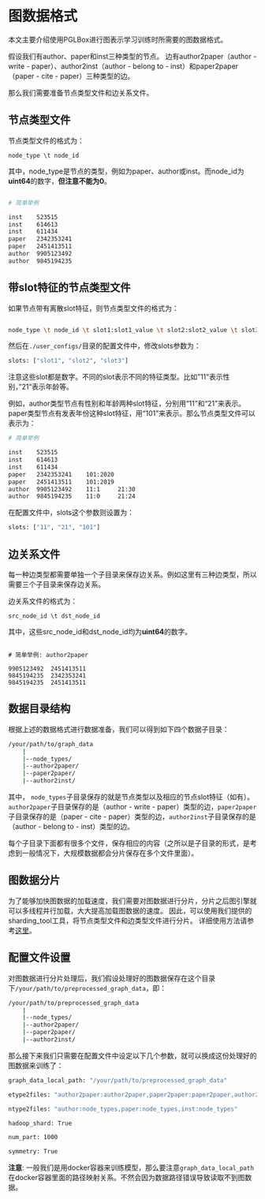 # 图数据格式

本文主要介绍使用PGLBox进行图表示学习训练时所需要的图数据格式。

假设我们有author、paper和inst三种类型的节点。 边有author2paper（author - write - paper）、author2inst（author - belong to - inst）和paper2paper（paper - cite - paper）三种类型的边。

那么我们需要准备节点类型文件和边关系文件。

## 节点类型文件

节点类型文件的格式为：

```
node_type \t node_id
```

其中，node_type是节点的类型，例如为paper、author或inst。而node_id为**uint64**的数字，**但注意不能为0**。

```bash

# 简单举例

inst	523515
inst	614613
inst	611434
paper	2342353241
paper	2451413511
author	9905123492
author	9845194235

```

## 带slot特征的节点类型文件

如果节点带有离散slot特征，则节点类型文件的格式为：

```bash

node_type \t node_id \t slot1:slot1_value \t slot2:slot2_value \t slot3:slot3_value

```

然后在`./user_configs/`目录的配置文件中，修改slots参数为：

```bash
slots: ["slot1", "slot2", "slot3"]

```

注意这些slot都是数字。不同的slot表示不同的特征类型。比如”11“表示性别，”21“表示年龄等。

例如，author类型节点有性别和年龄两种slot特征，分别用“11”和“21”来表示。paper类型节点有发表年份这种slot特征，用“101”来表示。那么节点类型文件可以表示为：

```bash
# 简单举例

inst	523515
inst	614613
inst	611434
paper	2342353241    101:2020
paper	2451413511    101:2019
author	9905123492    11:1     21:30
author	9845194235    11:0     21:24

```

在配置文件中，slots这个参数则设置为：

```bash
slots: ["11", "21", "101"]
```

## 边关系文件

每一种边类型都需要单独一个子目录来保存边关系。例如这里有三种边类型，所以需要三个子目录来保存边关系。

边关系文件的格式为：

```
src_node_id \t dst_node_id

```
其中，这些src_node_id和dst_node_id均为**uint64**的数字。

```

# 简单举例: author2paper

9905123492	2451413511
9845194235	2342353241
9845194235	2451413511 

```

## 数据目录结构

根据上述的数据格式进行数据准备，我们可以得到如下四个数据子目录：

```bash
/your/path/to/graph_data
    |
    |--node_types/
    |--author2paper/
    |--paper2paper/
    |--author2inst/
```

其中， `node_types`子目录保存的就是节点类型以及相应的节点slot特征（如有）。`author2paper`子目录保存的是（author - write - paper）类型的边，`paper2paper`子目录保存的是（paper - cite - paper）类型的边，`author2inst`子目录保存的是（author - belong to - inst）类型的边。

每个子目录下面都有很多个文件，保存相应的内容（之所以是子目录的形式，是考虑到一般情况下，大规模数据都会分片保存在多个文件里面）。


## 图数据分片

为了能够加快图数据的加载速度，我们需要对图数据进行分片，分片之后图引擎就可以多线程并行加载，大大提高加载图数据的速度。
因此，可以使用我们提供的sharding_tool工具，将节点类型文件和边类型文件进行分片。
详细使用方法请参考[这里](https://github.com/PaddlePaddle/PGL/tree/main/apps/PGLBox/sharding_tool/)。


## 配置文件设置

对图数据进行分片处理后，我们假设处理好的图数据保存在这个目录下`/your/path/to/preprocessed_graph_data`，即：

```bash
/your/path/to/preprocessed_graph_data
    |
    |--node_types/
    |--author2paper/
    |--paper2paper/
    |--author2inst/
```

那么接下来我们只需要在配置文件中设定以下几个参数，就可以换成这份处理好的图数据来训练了：

```bash
graph_data_local_path: "/your/path/to/preprocessed_graph_data"

etype2files: "author2paper:author2paper,paper2paper:paper2paper,author2inst:author2inst"

ntype2files: "author:node_types,paper:node_types,inst:node_types"

hadoop_shard: True

num_part: 1000

symmetry: True
```

**注意**: 一般我们是用docker容器来训练模型，那么要注意`graph_data_local_path`在docker容器里面的路径映射关系。不然会因为数据路径错误导致读取不到图数据。
